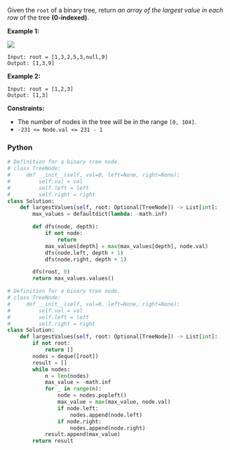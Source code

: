 Given the  `root`  of a binary tree, return  _an array of the largest value in each row_  of the tree  **(0-indexed)**.

**Example 1:**

![](https://assets.leetcode.com/uploads/2020/08/21/largest_e1.jpg)

```
Input: root = [1,3,2,5,3,null,9]
Output: [1,3,9]
```

**Example 2:**

```
Input: root = [1,2,3]
Output: [1,3]
```

**Constraints:**

- The number of nodes in the tree will be in the range  `[0, 104]`.
- `-231 <= Node.val <= 231 - 1`

### Python

```python
# Definition for a binary tree node.
# class TreeNode:
#     def __init__(self, val=0, left=None, right=None):
#         self.val = val
#         self.left = left
#         self.right = right
class Solution:
    def largestValues(self, root: Optional[TreeNode]) -> List[int]:
        max_values = defaultdict(lambda: -math.inf)

        def dfs(node, depth):
            if not node:
                return
            max_values[depth] = max(max_values[depth], node.val)
            dfs(node.left, depth + 1)
            dfs(node.right, depth + 1)

        dfs(root, 0)
        return max_values.values()
```

```python
# Definition for a binary tree node.
# class TreeNode:
#     def __init__(self, val=0, left=None, right=None):
#         self.val = val
#         self.left = left
#         self.right = right
class Solution:
    def largestValues(self, root: Optional[TreeNode]) -> List[int]:
        if not root:
            return []
        nodes = deque([root])
        result = []
        while nodes:
            n = len(nodes)
            max_value = -math.inf
            for _ in range(n):
                node = nodes.popleft()
                max_value = max(max_value, node.val)
                if node.left:
                    nodes.append(node.left)
                if node.right:
                    nodes.append(node.right)
            result.append(max_value)
        return result
```